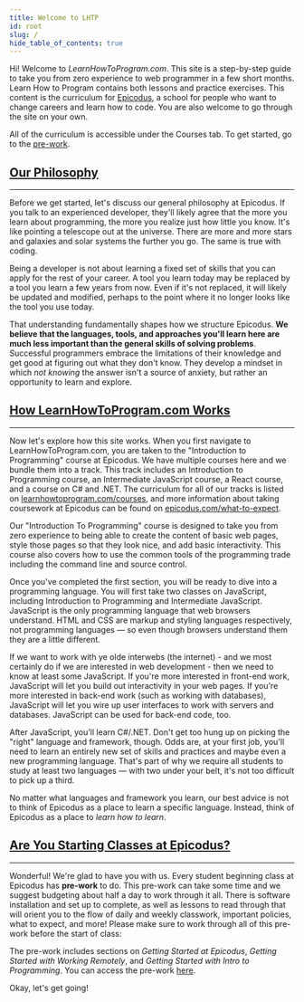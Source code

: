 ```yaml
---
title: Welcome to LHTP
id: root
slug: /
hide_table_of_contents: true
---
```


Hi! Welcome to _LearnHowToProgram.com_. This site is a step-by-step guide to take you from zero experience to web programmer in a few short months. Learn How to Program contains both lessons and practice exercises. This content is the curriculum for [Epicodus](http://www.epicodus.com), a school for people who want to change careers and learn how to code. You are also welcome to go through the site on your own.

All of the curriculum is accessible under the Courses tab. To get started, go to the [pre-work](/pre-work).

## [Our Philosophy](#our-philosophy)

---

Before we get started, let's discuss our general philosophy at Epicodus. If you talk to an experienced developer, they'll likely agree that the more you learn about programming, the more you realize just how little you know. It's like pointing a telescope out at the universe. There are more and more stars and galaxies and solar systems the further you go. The same is true with coding.

Being a developer is not about learning a fixed set of skills that you can apply for the rest of your career. A tool you learn today may be replaced by a tool you learn a few years from now. Even if it's not replaced, it will likely be updated and modified, perhaps to the point where it no longer looks like the tool you use today.

That understanding fundamentally shapes how we structure Epicodus. **We believe that the languages, tools, and approaches you'll learn here are much less important than the general skills of solving problems**. Successful programmers embrace the limitations of their knowledge and get good at figuring out what they don't know. They develop a mindset in which _not knowing_ the answer isn't a source of anxiety, but rather an opportunity to learn and explore.

## [How LearnHowToProgram.com Works](#how-learnhowtoprogram-com-works)

---

Now let's explore how this site works. When you first navigate to LearnHowToProgram.com, you are taken to the "Introduction to Programming" course at Epicodus. We have multiple courses here and we bundle them into a track. This track includes an Introduction to Programming course, an Intermediate JavaScript course, a React course, and a course on C# and .NET. The curriculum for all of our tracks is listed on [learnhowtoprogram.com/courses](/courses), and more information about taking coursework at Epicodus can be found on [epicodus.com/what-to-expect](https://www.epicodus.com/what-to-expect). 

Our "Introduction To Programming" course is designed to take you from zero experience to being able to create the content of basic web pages, style those pages so that they look nice, and add basic interactivity. This course also covers how to use the common tools of the programming trade including the command line and source control.

Once you've completed the first section, you will be ready to dive into a programming language. You will first take two classes on JavaScript, including Introduction to Programming and Intermediate JavaScript. JavaScript is the only programming language that web browsers understand. HTML and CSS are markup and styling languages respectively, not programming languages — so even though browsers understand them they are a little different.

If we want to work with ye olde interwebs (the internet) - and we most certainly do if we are interested in web development - then we need to know at least some JavaScript. If you're more interested in front-end work, JavaScript will let you build out interactivity in your web pages. If you're more interested in back-end work (such as working with databases), JavaScript will let you wire up user interfaces to work with servers and databases. JavaScript can be used for back-end code, too.

After JavaScript, you'll learn C#/.NET. Don't get too hung up on picking the "right" language and framework, though. Odds are, at your first job, you'll need to learn an entirely new set of skills and practices and maybe even a new programming language. That's part of why we require all students to study at least two languages — with two under your belt, it's not too difficult to pick up a third.

No matter what languages and framework you learn, our best advice is not to think of Epicodus as a place to learn a specific language. Instead, think of Epicodus as a place to _learn how to learn_.

## [Are You Starting Classes at Epicodus?](#are-you-starting-classes-at-epicodus)

---

Wonderful! We're glad to have you with us. Every student beginning class at Epicodus has **pre-work** to do. This pre-work can take some time and we suggest budgeting about half a day to work through it all. There is software installation and set up to complete, as well as lessons to read through that will orient you to the flow of daily and weekly classwork, important policies, what to expect, and more! Please make sure to work through all of this pre-work before the start of class:

The pre-work includes sections on _Getting Started at Epicodus_, _Getting Started with Working Remotely_, and _Getting Started with Intro to Programming_. You can access the pre-work [here](/pre-work).

Okay, let's get going!